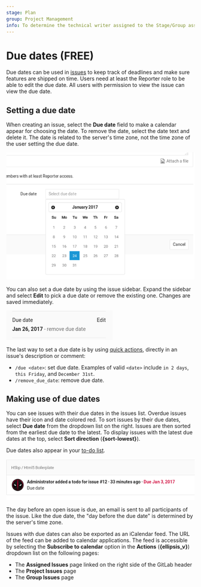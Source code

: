 ```yaml
---
stage: Plan
group: Project Management
info: To determine the technical writer assigned to the Stage/Group associated with this page, see https://about.gitlab.com/handbook/product/ux/technical-writing/#assignments
---
```


# Due dates **(FREE)**

Due dates can be used in [issues](index.md) to keep track of deadlines and make sure features are
shipped on time. Users need at least the Reporter role
to be able to edit the due date. All users with permission to view
the issue can view the due date.

## Setting a due date

When creating an issue, select the **Due date** field to make a calendar
appear for choosing the date. To remove the date, select the date
text and delete it. The date is related to the server's time zone, not the time zone of
the user setting the due date.

![Create a due date](img/due_dates_create.png)

You can also set a due date by using the issue sidebar. Expand the
sidebar and select **Edit** to pick a due date or remove the existing one.
Changes are saved immediately.

![Edit a due date with the sidebar](img/due_dates_edit_sidebar.png)

The last way to set a due date is by using [quick actions](../quick_actions.md), directly in an issue's description or comment:

- `/due <date>`: set due date. Examples of valid `<date>` include `in 2 days`, `this Friday`, and `December 31st`.
- `/remove_due_date`: remove due date.

## Making use of due dates

You can see issues with their due dates in the issues list.
Overdue issues have their icon and date colored red.
To sort issues by their due dates, select **Due date** from the dropdown list on the right.
Issues are then sorted from the earliest due date to the latest.
To display issues with the latest due dates at the top, select **Sort direction** (**{sort-lowest}**).

Due dates also appear in your [to-do list](../../todos.md).

![Issues with due dates in the to dos](img/due_dates_todos.png)

The day before an open issue is due, an email is sent to all participants
of the issue. Like the due date, the "day before the due date" is determined by the
server's time zone.

Issues with due dates can also be exported as an iCalendar feed. The URL of the
feed can be added to calendar applications. The feed is accessible by selecting
the **Subscribe to calendar** option in the  **Actions** (**{ellipsis_v}**) dropdown
list on the following pages:

- The **Assigned Issues** page linked on the right side of the GitLab header
- The **Project Issues** page
- The **Group Issues** page
